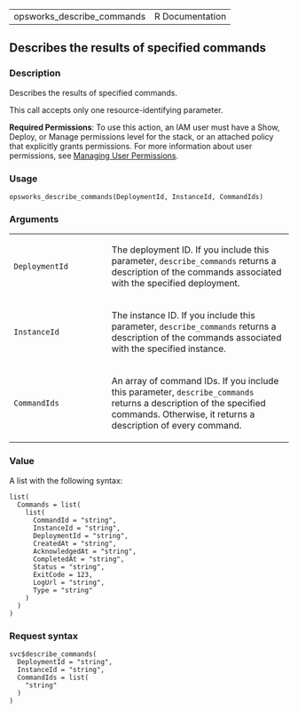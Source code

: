 <table style="width: 100%;">
<tbody>
<tr class="odd">
<td>opsworks_describe_commands</td>
<td style="text-align: right;">R Documentation</td>
</tr>
</tbody>
</table>

## Describes the results of specified commands

### Description

Describes the results of specified commands.

This call accepts only one resource-identifying parameter.

**Required Permissions**: To use this action, an IAM user must have a
Show, Deploy, or Manage permissions level for the stack, or an attached
policy that explicitly grants permissions. For more information about
user permissions, see [Managing User
Permissions](https://docs.aws.amazon.com/opsworks/latest/userguide/opsworks-security-users.html).

### Usage

    opsworks_describe_commands(DeploymentId, InstanceId, CommandIds)

### Arguments

<table>
<colgroup>
<col style="width: 35%" />
<col style="width: 65%" />
</colgroup>
<tbody>
<tr class="odd">
<td><code
id="opsworks_describe_commands_:_DeploymentId">DeploymentId</code></td>
<td><p>The deployment ID. If you include this parameter,
<code>describe_commands</code> returns a description of the commands
associated with the specified deployment.</p></td>
</tr>
<tr class="even">
<td><code
id="opsworks_describe_commands_:_InstanceId">InstanceId</code></td>
<td><p>The instance ID. If you include this parameter,
<code>describe_commands</code> returns a description of the commands
associated with the specified instance.</p></td>
</tr>
<tr class="odd">
<td><code
id="opsworks_describe_commands_:_CommandIds">CommandIds</code></td>
<td><p>An array of command IDs. If you include this parameter,
<code>describe_commands</code> returns a description of the specified
commands. Otherwise, it returns a description of every command.</p></td>
</tr>
</tbody>
</table>

### Value

A list with the following syntax:

    list(
      Commands = list(
        list(
          CommandId = "string",
          InstanceId = "string",
          DeploymentId = "string",
          CreatedAt = "string",
          AcknowledgedAt = "string",
          CompletedAt = "string",
          Status = "string",
          ExitCode = 123,
          LogUrl = "string",
          Type = "string"
        )
      )
    )

### Request syntax

    svc$describe_commands(
      DeploymentId = "string",
      InstanceId = "string",
      CommandIds = list(
        "string"
      )
    )
